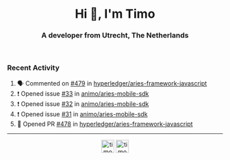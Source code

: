 <h1 align="center">Hi 👋, I'm Timo</h1>
<h3 align="center">A developer from Utrecht, The Netherlands</h3>
<br/>
<!-- https://github.com/rahuldkjain/github-profile-readme-generator --!>

<!--  <p align="left"><img src="https://github-readme-stats.vercel.app/api?username=timoglastra&show_icons=true&count_private=true&" alt="timoglastra" /></p> --!>

<!--
Github language stats
<p align="left"><img src="https://github-readme-stats.vercel.app/api/top-langs/?username=timoglastra&layout=compact" alt="timoglastra" /><p>
-->

<!-- Codestats language stats -->
<!-- <p align="left"><img src="https://codestats-readme.vercel.app/api/top-langs/?username=timoglastra&layout=compact&language_count=12" alt="timoglastra" /><p>    --!>
  
<h3>Recent Activity</h3>

<!--START_SECTION:activity-->
1. 🗣 Commented on [#479](https://github.com/hyperledger/aries-framework-javascript/issues/479) in [hyperledger/aries-framework-javascript](https://github.com/hyperledger/aries-framework-javascript)
2. ❗️ Opened issue [#33](https://github.com/animo/aries-mobile-sdk/issues/33) in [animo/aries-mobile-sdk](https://github.com/animo/aries-mobile-sdk)
3. ❗️ Opened issue [#32](https://github.com/animo/aries-mobile-sdk/issues/32) in [animo/aries-mobile-sdk](https://github.com/animo/aries-mobile-sdk)
4. ❗️ Opened issue [#31](https://github.com/animo/aries-mobile-sdk/issues/31) in [animo/aries-mobile-sdk](https://github.com/animo/aries-mobile-sdk)
5. 💪 Opened PR [#478](https://github.com/hyperledger/aries-framework-javascript/pull/478) in [hyperledger/aries-framework-javascript](https://github.com/hyperledger/aries-framework-javascript)
<!--END_SECTION:activity-->

---

<p align="center">
<a href="https://twitter.com/timoglastra" target="blank"><img align="center" src="https://cdn.jsdelivr.net/npm/simple-icons@3.0.1/icons/twitter.svg" alt="timoglastra" height="30" width="30" /></a>
<a href="https://linkedin.com/in/timoglastra" target="blank"><img align="center" src="https://cdn.jsdelivr.net/npm/simple-icons@3.0.1/icons/linkedin.svg" alt="timoglastra" height="30" width="30" /></a>
</p>



